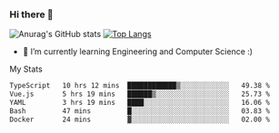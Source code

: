 ### Hi there 👋

![Anurag's GitHub stats](https://github-readme-stats.vercel.app/api?username=MatteoIorio11&show_icons=true&theme=dark) 
[![Top Langs](https://github-readme-stats.vercel.app/api/top-langs/?username=MatteoIorio11&theme=dark)](https://github.com/MatteoIorio11/github-readme-stats)

- 🌱 I’m currently learning Engineering and Computer Science :)

<!--
**MatteoIorio11/MatteoIorio11** is a ✨ _special_ ✨ repository because its `README.md` (this file) appears on your GitHub profile.

Here are some ideas to get you started:

- 🔭 I’m currently working on ...
- 🌱 I’m currently learning ...
- 👯 I’m looking to collaborate on ...
- 🤔 I’m looking for help with ...
- 💬 Ask me about ...
- 📫 How to reach me: ...
- 😄 Pronouns: ...
- ⚡ Fun fact: ...
-->
My Stats
<!--START_SECTION:waka-->

```txt
TypeScript   10 hrs 12 mins  ████████████▒░░░░░░░░░░░░   49.38 %
Vue.js       5 hrs 19 mins   ██████▒░░░░░░░░░░░░░░░░░░   25.73 %
YAML         3 hrs 19 mins   ████░░░░░░░░░░░░░░░░░░░░░   16.06 %
Bash         47 mins         █░░░░░░░░░░░░░░░░░░░░░░░░   03.83 %
Docker       24 mins         ▓░░░░░░░░░░░░░░░░░░░░░░░░   02.00 %
```

<!--END_SECTION:waka-->
